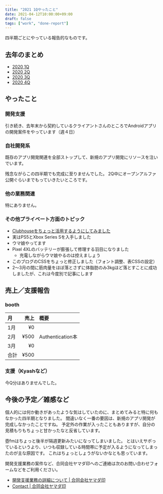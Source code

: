 ```yaml
---
title: "2021 1Qやったこと"
date: 2021-04-12T10:00:00+09:00
draft: false
tags: ["work", "done-report"]
---
```


四半期ごとにやっている報告的なものです。

## 去年のまとめ

- [2020 1Q](https://gist.github.com/yamacraft/a3529231635400078fbfa3b3825e7cac)
- [2020 2Q](/note/yamacraft-2020-2q-done/)
- [2020 3Q](/note/yamacraft-2020-3q-done/)
- [2020 4Q](/note/yamacraft-2020-4q-done/)

## やったこと

### 開発支援

引き続き、去年末から契約しているクライアントさんのところでAndroidアプリの開発案件をやっています（週４日）

### 自社開発系

既存のアプリ開発関連を全部ストップして、新規のアプリ開発にリソースを注いでいます。

残念ながらこの四半期でも完成に至りませんでした。
2Q中にオープンアルファ公開ぐらいまでもっていきたいところです。

### 他の業務関連

特にありません。

### その他プライベート方面のトピック

- [Clubhouseをちょっと活用するようにしてみました](/note/my-rule-use-clubhouse/)
- 実はPS5とXbox Series Sを入手しました
- ウマ娘やってます
- Pixel 4XLのバッテリーが膨張して修理する羽目になりました
  - 充電しながらウマ娘やるのは控えましょう
- このブログのCSSをちょっと修正しました（フォント調整、表CSSの設定）
- 2〜3月の間に筋肉量をほぼ落とさずに体脂肪のみ3kgほど落とすことに成功しましたが、これは今度別で記事にします

## 売上／支援報告

### booth

月|売上|概要
:--|--:|:--
1月|¥0| 
2月|¥500| Authentication本
3月|¥0|
合計|¥500|

### 支援（Kyashなど）

今Q分はありませんでした。

## 今後の予定／雑感など

個人的には何か動きがあったような気はしていたのに、まとめてみると特に何もなかった四半期となりました。
間違いなく一番の要因は、新規のアプリ開発が完成しなかったことですね。
予定外の作業が入ったこともありますが、自分の見積もりもちょっと甘かったなと反省しています。

壺fmはちょっと後半が隔週更新みたいになってしまいました。
とはいえサボっているというより、いつも収録している時間帯に予定が入るようになってしまったのが主な原因です。
これはちょっとしょうがないかなとも思っています。

開発支援業務の案件など、合同会社ヤマダ印へのご連絡は次のお問い合わせフォームなどをご利用ください。

- [開発支援業務の詳細について \| 合同会社ヤマダ印](https://yamadajirushi.co.jp/development-support-detail/)
- [Contact \| 合同会社ヤマダ印](https://yamadajirushi.co.jp/contact/)
